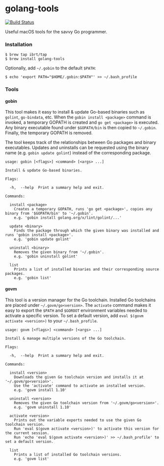 # golang-tools
[![Build Status](https://travis-ci.org/ibrt/golang-tools.svg?branch=master)](https://travis-ci.org/ibrt/golang-tools)

Useful macOS tools for the savvy Go programmer.

### Installation

```
$ brew tap ibrt/tap
$ brew install golang-tools
```

Optionally, add `~/.gobin` to the default `$PATH`:

```
$ echo 'export PATH="$HOME/.gobin:$PATH"' >> ~/.bash_profile
```

### Tools

#### gobin

This tool makes it easy to install & update Go-based binaries such as `golint`, `go-bindata`, etc. When the `gobin install <package>` command is invoked, a temporary GOPATH is created and `go get <package>` is executed. Any binary executable found under `$GOPATH/bin` is then copied to `~/.gobin`. Finally, the temporary GOPATH is removed.

The tool keeps track of the relationships between Go packages and binary executables. Updates and uninstalls can be requested using the binary name (e.g. `gobin update golint`) instead of the corresponding package.

```
usage: gobin [<flags>] <command> [<args> ...]

Install & update Go-based binaries.

Flags:

  -h,  --help  Print a summary help and exit.

Commands:

  install <package>
    Creates a temporary GOPATH, runs 'go get <package>', copies any binary from '$GOPATH/bin' to '~/.gobin'.
    e.g. 'gobin install golang.org/x/lint/golint/...'

  update <binary>
    Finds the package through which the given binary was installed and runs 'gobin install <package>'.
    e.g. 'gobin update golint'

  uninstall <binary>
    Removes the given binary from '~/.gobin'.
    e.g. 'gobin uninstall golint'

  list
    Prints a list of installed binaries and their corresponding source packages.
    e.g. 'gobin list'
```

#### govm

This tool is a version manager for the Go toolchain. Installed Go toolchains are placed under `~/.govm/go<version>`. The `activate` command makes it easy to export the `$PATH` and `$GOROOT` environment variables needed to activate a specific version. To set a default version, add `eval $(govm activate <version>)` to your `~/.bash_profile`.

```
usage: govm [<flags>] <command> [<args> ...]

Install & manage multiple versions of the Go toolchain.

Flags:

  -h,  --help  Print a summary help and exit.

Commands:

  install <version>
    Downloads the given Go toolchain version and installs it at '~/.govm/go<version>'.
    Use the 'activate' command to activate an installed version.
    e.g. 'govm install 1.10'

  uninstall <version>
    Removes the given Go toolchain version from '~/.govm/go<version>'.
    e.g. 'govm uninstall 1.10'

  activate <version>
    Prints out the variable exports needed to use the given Go toolchain version.
    Run 'eval $(govm activate <version>)' to activate this version for the current session.
    Run 'echo 'eval $(govm activate <version>)' >> ~/.bash_profile' to set a default version.

  list
    Prints a list of installed Go toolchain versions.
    e.g. 'govm list'
```
